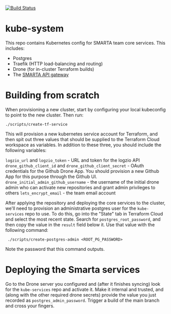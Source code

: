 [![Build Status](https://infra.kube-test.smartatransit.com/api/badges/smartatransit/kube-system/status.svg)](https://infra.kube-test.smartatransit.com/smartatransit/kube-system)

kube-system
===========

This repo contains Kubernetes config for SMARTA team core services. This includes:

- Postgres
- Traefik (HTTP load-balancing and routing)
- Drone (for in-cluster Terraform builds)
- The [SMARTA API gateway](https://github.com/smartatransit/api-gateway)

Building from scratch
=====================

When provisioning a new cluster, start by configuring your local kubeconfig to point to the new cluster. Then run:

```
./scripts/create-tf-service
```

This will provision a new kubernetes service account for Terraform, and then spit out three values that should be supplied to the Terraform Cloud workspace as variables. In addition to these three, you should include the following variables:

`logzio_url` and `logzio_token` - URL and token for the logzio API
`drone_github_client_id` and `drone_github_client_secret`  - OAuth credentials for the Github Drone App. You should provision a new Github App for this purpose through the Github UI.
`drone_initial_admin_github_username` - the username of the initial drone admin who can activate new repositories and grant admin privileges to others
`lets_encrypt_email` - the team email account

After applying the repository and deploying the core services to the cluster, we'll need to provision an administrative postgres user for the `kube-services` repo to use. To do this, go into the "State" tab in Terraform Cloud and select the most recent state. Search for `postgres_root_password`, and then copy the value in the `result` field below it. Use that value with the following command:

```
 ./scripts/create-postgres-admin <ROOT_PG_PASSWORD>
```

Note the password that this command outputs.

Deploying the Smarta services
=============================
Go to the Drone server you configured and (after it finishes syncing) look for the `kube-services` repo and activate it. Make it internal and trusted, and (along with the other required drone secrets) provide the value you just recorded as `postgres_admin_password`. Trigger a build of the main branch and cross your fingers.

